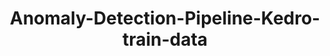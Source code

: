 ---
schema: default
title: Anomaly-Detection-Pipeline-Kedro-train-data
organization: ResponsibleAIML
notes: type = kedro_mlflow.io.artifacts.mlflow_artifact_dataset.CSVDataset.MlflowCSVDataset
resources:
  - name: Anomaly-Detection-Pipeline-Kedro-train-data
    url: 'https://github.com/ResponsibleAIML/django-kedro/tree/main/kedro-projects/anomaly-detection-pipeline-kedro/data/05_model_input/train.csv'
    format: csv
category:
  - 05-model-input
maintainer: 
maintainer_email: 
project:
  - Anomaly-Detection-Pipeline-Kedro
preview: |
  <table border="1" class="dataframe">
    <thead>
      <tr style="text-align: right;">
        <th></th>
        <th>TX_AMOUNT</th>
        <th>TX_DURING_WEEKEND</th>
        <th>TX_DURING_NIGHT</th>
        <th>CUSTOMER_ID_NB_TX_1DAY_WINDOW</th>
        <th>CUSTOMER_ID_NB_TX_7DAY_WINDOW</th>
        <th>CUSTOMER_ID_NB_TX_30DAY_WINDOW</th>
        <th>CUSTOMER_ID_AVG_AMOUNT_1DAY_WINDOW</th>
        <th>CUSTOMER_ID_AVG_AMOUNT_7DAY_WINDOW</th>
        <th>CUSTOMER_ID_AVG_AMOUNT_30DAY_WINDOW</th>
        <th>TERMINAL_ID_NB_TX_1DAY_WINDOW</th>
        <th>TERMINAL_ID_NB_TX_7DAY_WINDOW</th>
        <th>TERMINAL_ID_NB_TX_30DAY_WINDOW</th>
        <th>TERMINAL_ID_RISK_1DAY_WINDOW</th>
        <th>TERMINAL_ID_RISK_7DAY_WINDOW</th>
        <th>TERMINAL_ID_RISK_30DAY_WINDOW</th>
      </tr>
    </thead>
    <tbody>
      <tr>
        <th>0</th>
        <td>57.16</td>
        <td>1</td>
        <td>1</td>
        <td>1.0</td>
        <td>1.0</td>
        <td>1.0</td>
        <td>57.160</td>
        <td>57.160</td>
        <td>57.160</td>
        <td>0.0</td>
        <td>0.0</td>
        <td>0.0</td>
        <td>0.0</td>
        <td>0.0</td>
        <td>0.0</td>
      </tr>
      <tr>
        <th>1</th>
        <td>81.51</td>
        <td>1</td>
        <td>1</td>
        <td>1.0</td>
        <td>1.0</td>
        <td>1.0</td>
        <td>81.510</td>
        <td>81.510</td>
        <td>81.510</td>
        <td>0.0</td>
        <td>0.0</td>
        <td>0.0</td>
        <td>0.0</td>
        <td>0.0</td>
        <td>0.0</td>
      </tr>
      <tr>
        <th>2</th>
        <td>146.00</td>
        <td>1</td>
        <td>1</td>
        <td>1.0</td>
        <td>1.0</td>
        <td>1.0</td>
        <td>146.000</td>
        <td>146.000</td>
        <td>146.000</td>
        <td>0.0</td>
        <td>0.0</td>
        <td>0.0</td>
        <td>0.0</td>
        <td>0.0</td>
        <td>0.0</td>
      </tr>
      <tr>
        <th>3</th>
        <td>64.49</td>
        <td>1</td>
        <td>1</td>
        <td>1.0</td>
        <td>1.0</td>
        <td>1.0</td>
        <td>64.490</td>
        <td>64.490</td>
        <td>64.490</td>
        <td>0.0</td>
        <td>0.0</td>
        <td>0.0</td>
        <td>0.0</td>
        <td>0.0</td>
        <td>0.0</td>
      </tr>
      <tr>
        <th>4</th>
        <td>50.99</td>
        <td>1</td>
        <td>1</td>
        <td>1.0</td>
        <td>1.0</td>
        <td>1.0</td>
        <td>50.990</td>
        <td>50.990</td>
        <td>50.990</td>
        <td>0.0</td>
        <td>0.0</td>
        <td>0.0</td>
        <td>0.0</td>
        <td>0.0</td>
        <td>0.0</td>
      </tr>
      <tr>
        <th>5</th>
        <td>44.71</td>
        <td>1</td>
        <td>1</td>
        <td>1.0</td>
        <td>1.0</td>
        <td>1.0</td>
        <td>44.710</td>
        <td>44.710</td>
        <td>44.710</td>
        <td>0.0</td>
        <td>0.0</td>
        <td>0.0</td>
        <td>0.0</td>
        <td>0.0</td>
        <td>0.0</td>
      </tr>
      <tr>
        <th>6</th>
        <td>96.03</td>
        <td>1</td>
        <td>1</td>
        <td>1.0</td>
        <td>1.0</td>
        <td>1.0</td>
        <td>96.030</td>
        <td>96.030</td>
        <td>96.030</td>
        <td>0.0</td>
        <td>0.0</td>
        <td>0.0</td>
        <td>0.0</td>
        <td>0.0</td>
        <td>0.0</td>
      </tr>
      <tr>
        <th>7</th>
        <td>24.36</td>
        <td>1</td>
        <td>1</td>
        <td>1.0</td>
        <td>1.0</td>
        <td>1.0</td>
        <td>24.360</td>
        <td>24.360</td>
        <td>24.360</td>
        <td>0.0</td>
        <td>0.0</td>
        <td>0.0</td>
        <td>0.0</td>
        <td>0.0</td>
        <td>0.0</td>
      </tr>
      <tr>
        <th>8</th>
        <td>26.34</td>
        <td>1</td>
        <td>1</td>
        <td>2.0</td>
        <td>2.0</td>
        <td>2.0</td>
        <td>45.415</td>
        <td>45.415</td>
        <td>45.415</td>
        <td>0.0</td>
        <td>0.0</td>
        <td>0.0</td>
        <td>0.0</td>
        <td>0.0</td>
        <td>0.0</td>
      </tr>
      <tr>
        <th>9</th>
        <td>59.07</td>
        <td>1</td>
        <td>1</td>
        <td>1.0</td>
        <td>1.0</td>
        <td>1.0</td>
        <td>59.070</td>
        <td>59.070</td>
        <td>59.070</td>
        <td>0.0</td>
        <td>0.0</td>
        <td>0.0</td>
        <td>0.0</td>
        <td>0.0</td>
        <td>0.0</td>
      </tr>
    </tbody>
  </table>
---